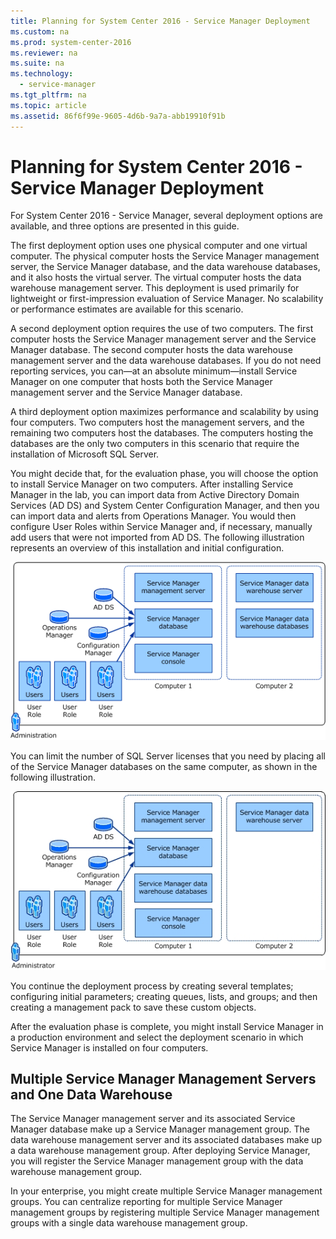 ```yaml
---
title: Planning for System Center 2016 - Service Manager Deployment
ms.custom: na
ms.prod: system-center-2016
ms.reviewer: na
ms.suite: na
ms.technology:
  - service-manager
ms.tgt_pltfrm: na
ms.topic: article
ms.assetid: 86f6f99e-9605-4d6b-9a7a-abb19910f91b
---
```


# Planning for System Center 2016 - Service Manager Deployment

For System Center 2016 - Service Manager, several deployment options are available, and three options are presented in this guide.  

 The first deployment option uses one physical computer and one virtual computer. The physical computer hosts the Service Manager management server, the Service Manager database, and the data warehouse databases, and it also hosts the virtual server. The virtual computer hosts the data warehouse management server. This deployment is used primarily for lightweight or first\-impression evaluation of Service Manager. No scalability or performance estimates are available for this scenario.  

 A second deployment option requires the use of two computers. The first computer hosts the Service Manager management server and the Service Manager database. The second computer hosts the data warehouse management server and the data warehouse databases. If you do not need reporting services, you can—at an absolute minimum—install  Service Manager on one computer that hosts both the Service Manager management server and the Service Manager database.  

 A third deployment option maximizes performance and scalability by using four computers. Two computers host the management servers, and the remaining two computers host the databases. The computers hosting the databases are the only two computers in this scenario that require the installation of Microsoft SQL Server.  

 You might decide that, for the evaluation phase, you will choose the option to install Service Manager on two computers. After installing Service Manager in the lab, you can import data from Active Directory Domain Services \(AD DS\) and System Center Configuration Manager, and then you can import data and alerts from Operations Manager. You would then configure User Roles within Service Manager and, if necessary, manually add users that were not imported from AD DS. The following illustration represents an overview of this installation and initial configuration.  

 ![Installation topology at Woodgrove Bank](../media/plan-installation_topology.png)  

 You can limit the number of SQL Server licenses that you need by placing all of the Service Manager databases on the same computer, as shown in the following illustration.  

 ![Single SQL Server in a Two&#45;Computer Installation](../media/plan-installation_topology_single_sql_server.png)  

 You continue the deployment process by creating several templates; configuring initial parameters; creating queues, lists, and groups; and then creating a management pack to save these custom objects.  

 After the evaluation phase is complete, you might install Service Manager in a production environment and select the deployment scenario in which Service Manager is installed on four computers.  

## Multiple Service Manager Management Servers and One Data Warehouse  
 The Service Manager management server and its associated Service Manager database make up a Service Manager management group. The data warehouse management server and its associated databases make up a data warehouse management group. After deploying Service Manager, you will register the Service Manager management group with the data warehouse management group.  

 In your enterprise, you might create multiple Service Manager management groups. You can centralize reporting for multiple Service Manager management groups by registering multiple Service Manager management groups with a single data warehouse management group.

